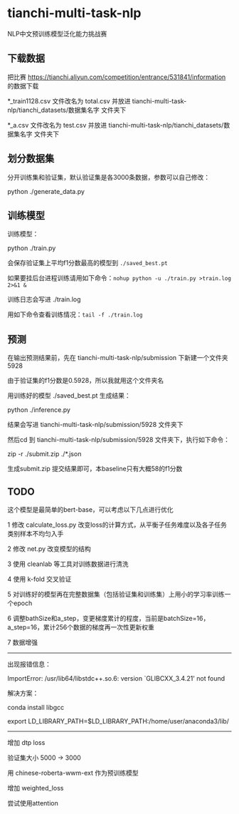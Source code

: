 # tianchi-multi-task-nlp
NLP中文预训练模型泛化能力挑战赛


## 下载数据
把比赛 https://tianchi.aliyun.com/competition/entrance/531841/information 的数据下载

*_train1128.csv 文件改名为 total.csv 并放进 tianchi-multi-task-nlp/tianchi_datasets/数据集名字 文件夹下

*_a.csv 文件改名为 test.csv 并放进 tianchi-multi-task-nlp/tianchi_datasets/数据集名字 文件夹下

## 划分数据集

分开训练集和验证集，默认验证集是各3000条数据，参数可以自己修改：

python ./generate_data.py

## 训练模型

训练模型：

python ./train.py

会保存验证集上平均f1分数最高的模型到 `./saved_best.pt`

如果要挂后台进程训练请用如下命令：`nohup python -u ./train.py >train.log 2>&1 &`

训练日志会写进 ./train.log

用如下命令查看训练情况：`tail -f ./train.log`

## 预测
在输出预测结果前，先在 tianchi-multi-task-nlp/submission 下新建一个文件夹 5928

由于验证集的f1分数是0.5928，所以我就用这个文件夹名

用训练好的模型 ./saved_best.pt 生成结果：

python ./inference.py

结果会写进 tianchi-multi-task-nlp/submission/5928 文件夹下

然后cd 到 tianchi-multi-task-nlp/submission/5928 文件夹下，执行如下命令：

zip -r ./submit.zip ./*.json

生成submit.zip 提交结果即可，本baseline只有大概58的f1分数

## TODO

这个模型是最简单的bert-base，可以考虑以下几点进行优化

1 修改 calculate_loss.py 改变loss的计算方式，从平衡子任务难度以及各子任务类别样本不均匀入手

2 修改 net.py 改变模型的结构

3 使用 cleanlab 等工具对训练数据进行清洗

4 使用 k-fold 交叉验证

5 对训练好的模型再在完整数据集（包括验证集和训练集）上用小的学习率训练一个epoch

6 调整bathSize和a_step，变更梯度累计的程度，当前是batchSize=16，a_step=16，累计256个数据的梯度再一次性更新权重

7 数据增强

---

出现报错信息：

ImportError: /usr/lib64/libstdc++.so.6: version `GLIBCXX_3.4.21' not found

解决方案：

conda install libgcc

export LD_LIBRARY_PATH=$LD_LIBRARY_PATH:/home/user/anaconda3/lib/

---

增加 dtp loss

验证集大小 5000 -> 3000

用 chinese-roberta-wwm-ext 作为预训练模型

增加 weighted_loss

尝试使用attention
